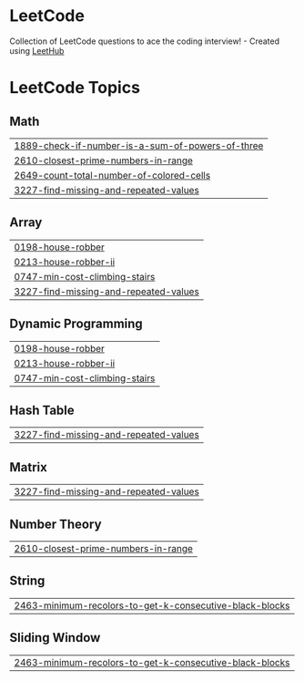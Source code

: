 # LeetCode
Collection of LeetCode questions to ace the coding interview! - Created using [LeetHub](https://github.com/QasimWani/LeetHub)

<!---LeetCode Topics Start-->
# LeetCode Topics
## Math
|  |
| ------- |
| [1889-check-if-number-is-a-sum-of-powers-of-three](https://github.com/rutvisutariya10/LeetCode/tree/master/1889-check-if-number-is-a-sum-of-powers-of-three) |
| [2610-closest-prime-numbers-in-range](https://github.com/rutvisutariya10/LeetCode/tree/master/2610-closest-prime-numbers-in-range) |
| [2649-count-total-number-of-colored-cells](https://github.com/rutvisutariya10/LeetCode/tree/master/2649-count-total-number-of-colored-cells) |
| [3227-find-missing-and-repeated-values](https://github.com/rutvisutariya10/LeetCode/tree/master/3227-find-missing-and-repeated-values) |
## Array
|  |
| ------- |
| [0198-house-robber](https://github.com/rutvisutariya10/LeetCode/tree/master/0198-house-robber) |
| [0213-house-robber-ii](https://github.com/rutvisutariya10/LeetCode/tree/master/0213-house-robber-ii) |
| [0747-min-cost-climbing-stairs](https://github.com/rutvisutariya10/LeetCode/tree/master/0747-min-cost-climbing-stairs) |
| [3227-find-missing-and-repeated-values](https://github.com/rutvisutariya10/LeetCode/tree/master/3227-find-missing-and-repeated-values) |
## Dynamic Programming
|  |
| ------- |
| [0198-house-robber](https://github.com/rutvisutariya10/LeetCode/tree/master/0198-house-robber) |
| [0213-house-robber-ii](https://github.com/rutvisutariya10/LeetCode/tree/master/0213-house-robber-ii) |
| [0747-min-cost-climbing-stairs](https://github.com/rutvisutariya10/LeetCode/tree/master/0747-min-cost-climbing-stairs) |
## Hash Table
|  |
| ------- |
| [3227-find-missing-and-repeated-values](https://github.com/rutvisutariya10/LeetCode/tree/master/3227-find-missing-and-repeated-values) |
## Matrix
|  |
| ------- |
| [3227-find-missing-and-repeated-values](https://github.com/rutvisutariya10/LeetCode/tree/master/3227-find-missing-and-repeated-values) |
## Number Theory
|  |
| ------- |
| [2610-closest-prime-numbers-in-range](https://github.com/rutvisutariya10/LeetCode/tree/master/2610-closest-prime-numbers-in-range) |
## String
|  |
| ------- |
| [2463-minimum-recolors-to-get-k-consecutive-black-blocks](https://github.com/rutvisutariya10/LeetCode/tree/master/2463-minimum-recolors-to-get-k-consecutive-black-blocks) |
## Sliding Window
|  |
| ------- |
| [2463-minimum-recolors-to-get-k-consecutive-black-blocks](https://github.com/rutvisutariya10/LeetCode/tree/master/2463-minimum-recolors-to-get-k-consecutive-black-blocks) |
<!---LeetCode Topics End-->